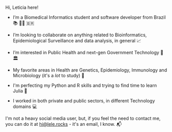 Hi, Leticia here!

- I’m a Biomedical Informatics student and software developer from Brazil 📚 👩‍💻 🇧🇷

- I’m looking to collaborate on anything related to Bioinformatics, Epidemiological Surveillance and data analysis, in general 📈

- I’m interested in Public Health and next-gen Government Technology 🏥 🏛️

- My favorite areas in Health are Genetics, Epidemiology, Immunology and Microbiology (it's a *lot* to study) 🧬

- I'm perfecting my Python and R skills and trying to find time to learn Julia 🌱

- I worked in both private and public sectors, in different Technology domains 💻

I'm not a heavy social media user, but, if you feel the need to contact me, you can do it at [hi@lele.rocks](mailto:hi@lele.rocks) - it's an email, I know. 📬

<!---
leticia/leticia is a ✨ special ✨ repository because its `README.md` (this file) appears on your GitHub profile.
You can click the Preview link to take a look at your changes.
--->
